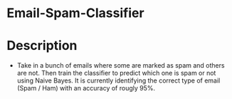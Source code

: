 # Email-Spam-Classifier

# Description
- Take in a bunch of emails where some are marked as spam and others are not. Then train the classifier to predict which one is spam or not using Naive Bayes. It is currently identifying the correct type of email (Spam / Ham) with an accuracy of rougly 95%.
